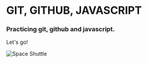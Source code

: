 # GIT, GITHUB, JAVASCRIPT
### Practicing git, github and javascript.

Let's go!

![Space Shuttle](https://static.musictoday.com/store/bands/4887/product_600/7QAMOS108.jpg)
